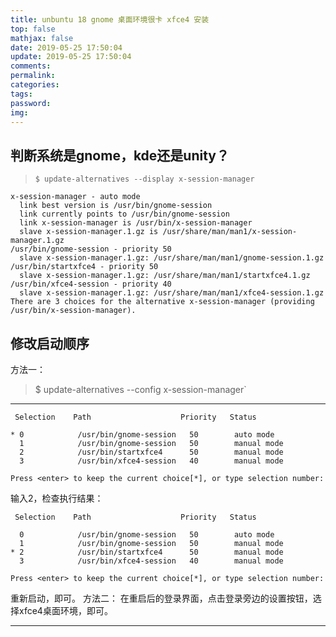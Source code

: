 ```yaml
---
title: unbuntu 18 gnome 桌面环境很卡 xfce4 安装
top: false
mathjax: false
date: 2019-05-25 17:50:04
update: 2019-05-25 17:50:04
comments:
permalink:
categories:
tags:
password:
img:
---
```


## 判断系统是gnome，kde还是unity？
> `$ update-alternatives --display x-session-manager` 

```
x-session-manager - auto mode
  link best version is /usr/bin/gnome-session
  link currently points to /usr/bin/gnome-session
  link x-session-manager is /usr/bin/x-session-manager
  slave x-session-manager.1.gz is /usr/share/man/man1/x-session-manager.1.gz
/usr/bin/gnome-session - priority 50
  slave x-session-manager.1.gz: /usr/share/man/man1/gnome-session.1.gz
/usr/bin/startxfce4 - priority 50
  slave x-session-manager.1.gz: /usr/share/man/man1/startxfce4.1.gz
/usr/bin/xfce4-session - priority 40
  slave x-session-manager.1.gz: /usr/share/man/man1/xfce4-session.1.gz
There are 3 choices for the alternative x-session-manager (providing /usr/bin/x-session-manager).
```


## 修改启动顺序
方法一：
> $ update-alternatives --config x-session-manager` 
------------------------------------------------------------

```
 Selection    Path                    Priority   Status

* 0            /usr/bin/gnome-session   50        auto mode
  1            /usr/bin/gnome-session   50        manual mode
  2            /usr/bin/startxfce4      50        manual mode
  3            /usr/bin/xfce4-session   40        manual mode

Press <enter> to keep the current choice[*], or type selection number: 
```

输入2，检查执行结果：

```
 Selection    Path                    Priority   Status

  0            /usr/bin/gnome-session   50        auto mode
  1            /usr/bin/gnome-session   50        manual mode
* 2            /usr/bin/startxfce4      50        manual mode
  3            /usr/bin/xfce4-session   40        manual mode

Press <enter> to keep the current choice[*], or type selection number: 
```

重新启动，即可。
方法二：
在重启后的登录界面，点击登录旁边的设置按钮，选择xfce4桌面环境，即可。

------------------------------------------------------------